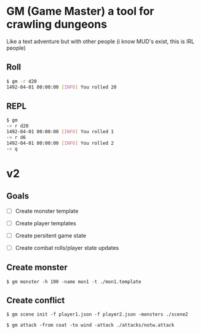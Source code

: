 # GM (Game Master) a tool for crawling dungeons

Like a text adventure but with other people (i know MUD's exist, this is IRL people)

## Roll

```sh
$ gm -r d20
1492-04-01 00:00:00 [INFO] You rolled 20
```

## REPL

```sh
$ gm
-> r d20
1492-04-01 00:00:00 [INFO] You rolled 1
-> r d6
1492-04-01 00:00:00 [INFO] You rolled 2
-> q
```





# v2

## Goals

- [ ] Create monster template

- [ ] Create player templates

- [ ] Create persitent game state

- [ ] Create combat rolls/player state updates


## Create monster

`$ gm monster -h 100 -name mon1 -t ./mon1.template`

## Create conflict

`$ gm scene init -f player1.json -f player2.json -monsters ./scene2`

`$ gm attack -from coat -to wind -attack ./attacks/notw.attack`
